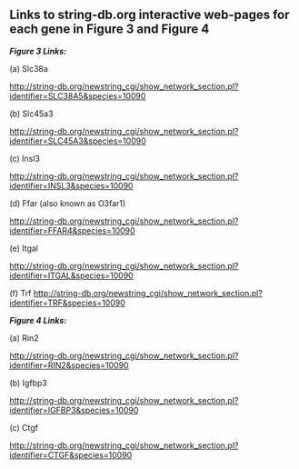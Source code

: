 **Links to string-db.org interactive web-pages for each gene in Figure 3 and Figure 4**-***Figure 3 Links:***
(a)	Slc38a
http://string-db.org/newstring_cgi/show_network_section.pl?identifier=SLC38A5&species=10090
(b)	Slc45a3
http://string-db.org/newstring_cgi/show_network_section.pl?identifier=SLC45A3&species=10090 
(c) Insl3
http://string-db.org/newstring_cgi/show_network_section.pl?identifier=INSL3&species=10090
(d) Ffar (also known as O3far1)
http://string-db.org/newstring_cgi/show_network_section.pl?identifier=FFAR4&species=10090
(e) Itgal
http://string-db.org/newstring_cgi/show_network_section.pl?identifier=ITGAL&species=10090
(f) Trfhttp://string-db.org/newstring_cgi/show_network_section.pl?identifier=TRF&species=10090***Figure 4 Links:***
(a)	Rin2
http://string-db.org/newstring_cgi/show_network_section.pl?identifier=RIN2&species=10090
(b)	Igfbp3
http://string-db.org/newstring_cgi/show_network_section.pl?identifier=IGFBP3&species=10090
(c)	Ctgf
http://string-db.org/newstring_cgi/show_network_section.pl?identifier=CTGF&species=10090
